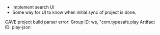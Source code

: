  - Implement search UI
 - Some way for UI to know when initial sync of project is done.

CAVE project build parser error:
  Group ID: ws, "com.typesafe.play
  Artifact ID: play-json